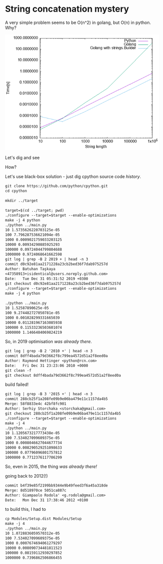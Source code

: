 # String concatenation mystery

A very simple problem seems to be O(n^2) in golang, but O(n) in python. Why?

![image](plot.png)

Let's dig and see

How?

Let's use black-box solution - just dig cpython source code _history_.



```
git clone https://github.com/python/cpython.git
cd cpython

mkdir ../target

target=$(cd ../target; pwd)
./configure --target=$target --enable-optimizations
make -j 4 python
./python ../main.py 
10 1.5735626220703125e-05
100 7.796287536621094e-05
1000 0.0009021759033203125
10000 0.00934290885925293
100000 0.09724044799804688
1000000 0.9724068641662598
git log | grep -B 2 2019 + | head -n 3
commit d0c92e81aa2171228a23cb2bed36f7dab975257d
Author: Batuhan Taşkaya <47358913+isidentical@users.noreply.github.com>
Date:   Tue Dec 31 05:31:52 2019 +0300
git checkout d0c92e81aa2171228a23cb2bed36f7dab975257d
./configure --target=$target --enable-optimizations
make -j 4 python

./python ../main.py
10 1.52587890625e-05
100 9.274482727050781e-05
1000 0.001028299331665039
10000 0.011281967163085938
100000 0.11533236503601074
1000000 1.1466484069824219
```
So, in 2019 optimisation _was already there_.

```
git log | grep -B 2 '2010 +' | head -n 3
commit 8dff4bada79d3662f8c799ea4572d51a2f8eed0a
Author: Raymond Hettinger <python@rcn.com>
Date:   Fri Dec 31 23:23:06 2010 +0000
git clean -f
git checkout 8dff4bada79d3662f8c799ea4572d51a2f8eed0a 
```
build failed!


```
git log | grep -B 3 '2015 +' | head -n 3
commit 288cb25f1a208fe09b9e06ba479e11c1157da4b5
Merge: 58f8833e4c 42bf8fc901
Author: Serhiy Storchaka <storchaka@gmail.com>
git checkout 288cb25f1a208fe09b9e06ba479e11c1157da4b5
./configure --target=$target --enable-optimizations
make -j 4
./python ../main.py 
10 1.1205673217773438e-05
100 7.534027099609375e-05
1000 0.0008046627044677734
10000 0.008290529251098633
100000 0.07796096801757812
1000000 0.7712376117706299
```

So, even in 2015, the thing _was already there!_

going back to 2012(!)

```
commit b4f39e85f2199bb9344e9b49feed3f6a45a318de
Merge: 8d518970ce 5051ca887c
Author: Giampaolo Rodola' <g.rodola@gmail.com>
Date:   Mon Dec 31 17:38:46 2012 +0100
```
to build this, I had to 

```
cp Modules/Setup.dist Modules/Setup
make -j 4
./python ../main.py 
10 1.0728836059570312e-05
100 7.534027099609375e-05
1000 0.0007674694061279297
10000 0.008090734481811523
100000 0.08159112930297852
1000000 0.7396862506866455
